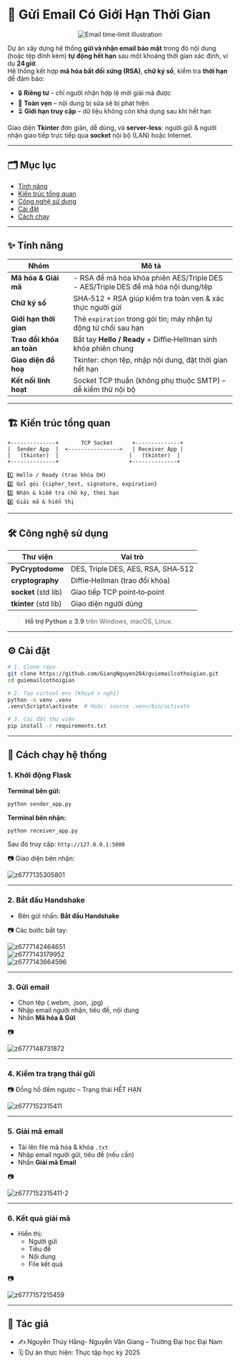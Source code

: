 
# 📧 Gửi Email Có Giới Hạn Thời Gian

<p align="center">
  <img src="https://encrypted-tbn0.gstatic.com/images?q=tbn:ANd9GcQxifkwco-AHYuf_bRHlJRxqgM50ZSyUorZfg&s" alt="Email time‑limit illustration">
</p>

Dự án xây dựng hệ thống **gửi và nhận email bảo mật** trong đó nội dung (hoặc tệp đính kèm) **tự động hết hạn** sau một khoảng thời gian xác định, ví dụ **24 giờ**.  
Hệ thống kết hợp **mã hóa bất đối xứng (RSA)**, **chữ ký số**, kiểm tra **thời hạn** để đảm bảo:

- 🔒 **Riêng tư** – chỉ người nhận hợp lệ mới giải mã được  
- 📑 **Toàn vẹn** – nội dung bị sửa sẽ bị phát hiện  
- ⏳ **Giới hạn truy cập** – dữ liệu không còn khả dụng sau khi hết hạn  

Giao diện **Tkinter** đơn giản, dễ dùng, và **server‐less**: người gửi & người nhận giao tiếp trực tiếp qua **socket** nội bộ (LAN) hoặc Internet.

---

## 🗂️ Mục lục
- [Tính năng](#✨-tính-năng)
- [Kiến trúc tổng quan](#🏗️-kiến-trúc-tổng-quan)
- [Công nghệ sử dụng](#🛠️-công-nghệ-sử-dụng)
- [Cài đặt](#⚙️-cài-đặt)
- [Cách chạy](#🚀-cách-chạy-hệ-thống)

---

## ✨ Tính năng

| Nhóm | Mô tả |
|------|-------|
| **Mã hóa & Giải mã** | - RSA để mã hóa khóa phiên AES/Triple DES <br>- AES/Triple DES để mã hóa nội dung/tệp |
| **Chữ ký số** | SHA‑512 + RSA giúp kiểm tra toàn vẹn & xác thực người gửi |
| **Giới hạn thời gian** | Thẻ `expiration` trong gói tin; máy nhận tự động từ chối sau hạn |
| **Trao đổi khóa an toàn** | Bắt tay **Hello / Ready** + Diffie‑Hellman sinh khóa phiên chung |
| **Giao diện đồ hoạ** | Tkinter: chọn tệp, nhập nội dung, đặt thời gian hết hạn |
| **Kết nối linh hoạt** | Socket TCP thuần (không phụ thuộc SMTP) – dễ kiểm thử nội bộ |

---

## 🏗️ Kiến trúc tổng quan

```
+--------------+       TCP Socket      +--------------+
|  Sender App  |  <---------------->   | Receiver App |
|   (tkinter)  |                      |   (tkinter)  |
+--------------+                      +--------------+

1️⃣ Hello / Ready (trao khóa DH)  
2️⃣ Gửi gói {cipher_text, signature, expiration}  
3️⃣ Nhận & kiểm tra chữ ký, thời hạn  
4️⃣ Giải mã & hiển thị  
```

---

## 🛠️ Công nghệ sử dụng

| Thư viện | Vai trò |
|----------|---------|
| **PyCryptodome** | DES, Triple DES, AES, RSA, SHA‑512 |
| **cryptography** | Diffie‑Hellman (trao đổi khóa) |
| **socket** (std lib) | Giao tiếp TCP point‑to‑point |
| **tkinter** (std lib) | Giao diện người dùng |

> **Hỗ trợ Python ≥ 3.9** trên Windows, macOS, Linux.

---

## ⚙️ Cài đặt

```bash
# 1. Clone repo
git clone https://github.com/GiangNguyen204/guiemailcothoigian.git
cd guiemailcothoigian

# 2. Tạo virtual env (khuyến nghị)
python -m venv .venv
.venv\Scripts\activate  # Hoặc: source .venv/bin/activate

# 3. Cài đặt thư viện
pip install -r requirements.txt
```

---

## 🚀 Cách chạy hệ thống

### 1. Khởi động Flask
**Terminal bên gửi:**
```bash
python sender_app.py
```

**Terminal bên nhận:**
```bash
python receiver_app.py
```

Sau đó truy cập: `http://127.0.0.1:5000`

📷 Giao diện bên nhận:

![z6777135305801](https://github.com/GiangNguyen204/guiemailcothoigian/blob/main/ảnh/z6777135305801_04e6408d83a4598fc8ef8156ae8ba4dd.jpg?raw=true)

---

### 2. Bắt đầu Handshake

- Bên gửi nhấn: **Bắt đầu Handshake**

📷 Các bước bắt tay:

![z6777142464651](https://github.com/GiangNguyen204/guiemailcothoigian/blob/main/ảnh/z6777142464651_bd47e0507e99af953ca74bdadfb7f849.jpg?raw=true)  
![z6777143179952](https://github.com/GiangNguyen204/guiemailcothoigian/blob/main/ảnh/z6777143179952_4aa3bc8352e8ffa9bf14be64affec93d.jpg?raw=true)  
![z6777143664596](https://github.com/GiangNguyen204/guiemailcothoigian/blob/main/ảnh/z6777143664596_5c117949baf9e5ebfe3a46cd09c5a371.jpg?raw=true)

---

### 3. Gửi email

- Chọn tệp (.webm, .json, .jpg)
- Nhập email người nhận, tiêu đề, nội dung
- Nhấn **Mã hóa & Gửi**

📷

![z6777148731872](https://github.com/GiangNguyen204/guiemailcothoigian/blob/main/ảnh/z6777148731872_e54e5d93f9dc081bcce9345e288c34e2.jpg?raw=true)

---

### 4. Kiểm tra trạng thái gửi

📷 Đồng hồ đếm ngược – Trạng thái HẾT HẠN

![z6777152315411](https://github.com/GiangNguyen204/guiemailcothoigian/blob/main/ảnh/z6777152315411_a4af23cb62e2796785267b1ff4838489.jpg?raw=true)

---

### 5. Giải mã email

- Tải lên file mã hóa & khóa `.txt`
- Nhập email người gửi, tiêu đề (nếu cần)
- Nhấn **Giải mã Email**

📷

![z6777152315411-2](https://github.com/GiangNguyen204/guiemailcothoigian/blob/main/ảnh/z6777152315411_a4af23cb62e2796785267b1ff4838489.jpg?raw=true)

---

### 6. Kết quả giải mã

- Hiển thị:
  - Người gửi
  - Tiêu đề
  - Nội dung
  - File kết quả

📷

![z6777157215459](https://github.com/GiangNguyen204/guiemailcothoigian/blob/main/ảnh/z6777157215459_a63dc5ecc8bdf1d9b71c63fb68185a69.jpg?raw=true)

---

## 📌 Tác giả

- ✍️ Nguyễn Thúy Hằng- Nguyễn Văn Giang  – Trường Đại học Đại Nam
- 🗓️ Dự án thực hiện: Thực tập học kỳ 2025

